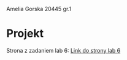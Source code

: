 Amelia Gorska 20445 gr.1


# Projekt

Strona z zadaniem lab 6: [Link do strony lab 6](https://gurska10028.github.io/GorskaAmeliaLabJS/lab6/)


